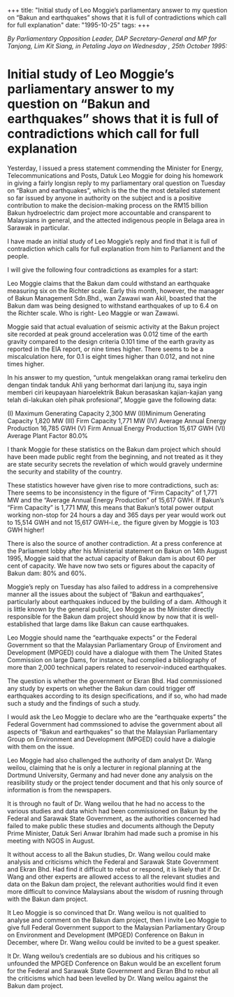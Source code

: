 +++ 
title: "Initial study of Leo Moggie’s parliamentary answer to my question on “Bakun and earthquakes” shows that it is full of contradictions which call for full explanation"
date: "1995-10-25"
tags:
+++

_By Parliamentary Opposition Leader, DAP Secretary-General and MP for Tanjong, Lim Kit Siang, in Petaling Jaya on Wednesday , 25th October 1995:_

# Initial study of Leo Moggie’s parliamentary answer to my question on “Bakun and earthquakes” shows that it is full of contradictions which call for full explanation

Yesterday, I issued a press statement commending the Minister for Energy, Telecommunications and Posts, Datuk Leo Moggie for doing his homework in giving a fairly longisn reply to my parliamentary oral question on Tuesday on “Bakun and earthquakes”, which is the the the most detailed statement so far issued by anyone in authority on the subject and is a positive contribution to make the decision-making process on the RM15 billion Bakun hydroelectric dam project more accountable and cransparent to Malaysians in general, and the attected indigenous people in Belaga area in Sarawak in particular.</u>

I have made an initial study of Leo Moggie’s reply and find that it is full of contradiction which calls for full explanation from him to Parliament and the people.

I will give the following four contradictions as examples for a start:

Leo Moggie claims that the Bakun dam could withstand an earthquake measuring six on the Richter scale. Early this month, however, the manager of Bakun Management Sdn.Bhd., wan Zawawi wan Akil, boasted that the Bakun dam was being designed to withstand earthquakes of up to 6.4 on the Richter scale. Who is right- Leo Maggie or wan Zawawi.

Moggie said that actual evaluation of seismic activity at the Bakun project site recorded at peak ground acceleration was 0.012 time of the earth gravity compared to the design criteria 0.101  time of the earth gravity as reported in the EIA report, or nine times higher. There seems to be a miscalculation here, for 0.1 is eight times higher than 0.012, and not nine times higher.

In his answer to my question, “untuk mengelakkan orang ramai terkeliru den dengan tindak tanduk Ahli yang berhormat dari lanjung itu, saya ingin memberi ciri keupayaan hiaroelektrik Bakun berasaskan kajian-kajian yang telah di-lakukan oleh pihak profesional”, Moggie gave the following data:

(I) Maximum Generating Capacity		2,300 MW
(II)Minimum Generating Capacity		1,820 MW
(III) Firm Capacity				1,771 MW
(IV) Average Annual Energy Production		16,785 GWH
(V) Firm Annual Energy Production		15,617 GWH
(VI) Average Plant Factor			80.0%

I thank Moggie for these statistics on the Bakun dam project which should have been made public reght from the beginning, and not treated as it they are state security secrets the revelation of which would gravely undermine the security and stability of the country.

These statistics however have given rise to more contradictions, such as:
There seems to be inconsistency in the figure of “Firm Capacity” of 1,771 MW and the “Average Annual Energy Production” of 15,617 GWH. If Bakun’s  “Firm Capacity” is 1,771 MW, this means that Bakun’s total power output working non-stop for 24 hours a day and 365 days per year would work out to 15,514 GWH and not 15,617 GWH-i.e,. the figure given by Moggie is 103 GWH higher!

There is also the source of another contradiction. At a press conference at the Parliament lobby after his Ministerial statement on Bakun on 14th August 1995, Moggie said that the actual capacity of Bakun dam is about 60 per cent of capacity. We have now two sets or figures about the capacity of Bakun dam: 80% and 60%.

Moggie’s reply on Tuesday has also failed to address in a comprehensive manner all the issues about the subject of “Bakun and earthquakes”, particularly about earthquakes induced by the building of a dam.
Although it is little known by the general public, Leo Moggie as the Minister directly responsible for the Bakun dam project should know by now that it is well-established that large dams like Bakun can cause earthquakes.

Leo Moggie should name the “earthquake expects” or the Federal Government so that the Malaysian Parliamentary Group of Enviroment and Development (MPGED) could have a dialogue with them
The United States Commission on large Dams, for instance, had complied a bibliography of more than 2,000 technical papers related to reservoir-induced earthquakes.

The question is whether the government or Ekran Bhd. Had commissioned any study by experts on whether the Bakun dam could trigger off earthquakes according to its design specifications, and if so, who had made such a study and the findings of such a study.

I would ask the Leo Moggie to declare who are the “earthquake experts” the Federal Government had commssioned to advise the government about all aspects of “Bakun and earthquakes” so that the Malaysian Parliamentary Group on Environment and Development (MPGED) could have a dialogie with them on the issue.

Leo Moggie had also challenged the authority of dam analyst Dr. Wang weilou, claiming that he is only a lecturer in regional planning at the Dortmund University, Germany and had never done any analysis on the reasibility study or the project tender document and that his only source of information is from the newspapers.


It is through no fault of Dr. Wang weilou that he had no access to the various studies and data which had been commissioned on Bakun by the Federal and Sarawak State Government, as the authorities concerned had failed to make public these  studies and documents although the Deputy Prime Minister, Datuk Seri Anwar Ibrahim had made such a promise in his meeting with NGOS in August.

It without access to all the Bakun studies, Dr. Wang weilou could make analysis and criticisms which the Federal and Sarawak State Government and Ekran Bhd. Had find it difficult to rebut or respond, it is likely that if Dr. Wang and other experts are allowed access to all the relevant studies and data on the Bakun dam project, the relevant authorities would find it even more difficult to convince Malaysians about the wisdom of rusning through with the Bakun dam project.

It Leo Moggie is so convinced that Dr. Wang weilou is not qualitied to analyse and comment on the Bakun dam project, then I invite Leo Moggie to give full Federal Government support to the Malaysian Parliamentary Group on Environment and Development (MPGED) Conference on Bakun in December, where Dr. Wang weilou could be invited to be a guest speaker.

It Dr. Wang weilou’s credentials are so dubious and  his critiques so unfounded the MPGED Conference on Bakun would be an excellent forum for the Federal and Sarawak State Government and Ekran Bhd to rebut all the criticisms which had been levelled by Dr. Wang weilou against the Bakun dam project.
 

